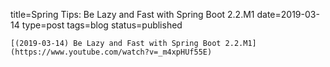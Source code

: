 
title=Spring Tips: Be Lazy and Fast with Spring Boot 2.2.M1
date=2019-03-14
type=post
tags=blog
status=published
~~~~~~
[(2019-03-14) Be Lazy and Fast with Spring Boot 2.2.M1](https://www.youtube.com/watch?v=_m4xpHUf55E) 
            